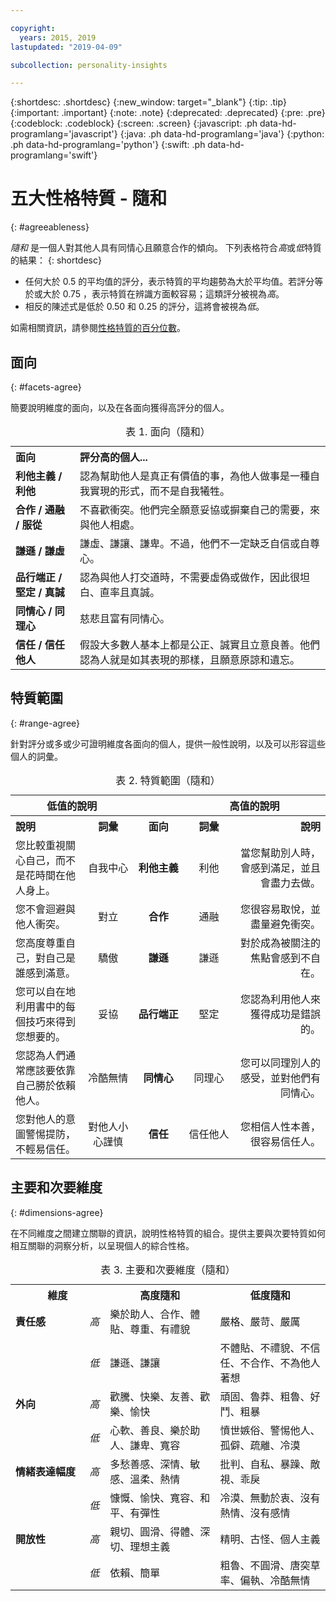 ```yaml
---

copyright:
  years: 2015, 2019
lastupdated: "2019-04-09"

subcollection: personality-insights

---
```


{:shortdesc: .shortdesc}
{:new_window: target="_blank"}
{:tip: .tip}
{:important: .important}
{:note: .note}
{:deprecated: .deprecated}
{:pre: .pre}
{:codeblock: .codeblock}
{:screen: .screen}
{:javascript: .ph data-hd-programlang='javascript'}
{:java: .ph data-hd-programlang='java'}
{:python: .ph data-hd-programlang='python'}
{:swift: .ph data-hd-programlang='swift'}

# 五大性格特質 - 隨和
{: #agreeableness}

*隨和* 是一個人對其他人具有同情心且願意合作的傾向。
下列表格符合*高*或*低*特質的結果：
{: shortdesc}

-   任何大於 0.5 的平均值的評分，表示特質的平均趨勢為大於平均值。若評分等於或大於 0.75 ，表示特質在辨識方面較容易；這類評分被視為*高*。
-   相反的陳述式是低於 0.50 和 0.25 的評分，這將會被視為*低*。

如需相關資訊，請參閱[性格特質的百分位數](/docs/services/personality-insights?topic=personality-insights-numeric#percentiles)。

## 面向
{: #facets-agree}

簡要說明維度的面向，以及在各面向獲得高評分的個人。

<table>
  <caption>表 1. 面向（隨和）</caption>
  <tr>
    <th style="text-align:left">面向</th>
    <th style="text-align:left">評分高的個人...</th>
  </tr>
  <tr>
    <td><strong>利他主義 / 利他</strong></td>
    <td>認為幫助他人是真正有價值的事，為他人做事是一種自我實現的形式，而不是自我犧牲。</td>
  </tr>
  <tr>
    <td><strong>合作 / 通融 / 服從</strong></td>
    <td>不喜歡衝突。他們完全願意妥協或摒棄自己的需要，來與他人相處。</td>
  </tr>
  <tr>
    <td><strong>謙遜 / 謙虛</strong></td>
    <td>謙虛、謙讓、謙卑。不過，他們不一定缺乏自信或自尊心。</td>
  </tr>
  <tr>
    <td><strong>品行端正 / 堅定 / 真誠</strong></td>
    <td>認為與他人打交道時，不需要虛偽或做作，因此很坦白、直率且真誠。</td>
  </tr>
  <tr>
    <td><strong>同情心 / 同理心</strong></td>
    <td>慈悲且富有同情心。</td>
  </tr>
  <tr>
    <td><strong>信任 / 信任他人</strong></td>
    <td>假設大多數人基本上都是公正、誠實且立意良善。他們認為人就是如其表現的那樣，且願意原諒和遺忘。</td>
  </tr>
</table>

## 特質範圍
{: #range-agree}

針對評分或多或少可證明維度各面向的個人，提供一般性說明，以及可以形容這些個人的詞彙。

<table summary="針對每一列中間直欄所列出的面向，前兩個直欄會提供低面向評分的個人說明及詞彙，而最後兩個直欄會提供高面向評分的個人說明及詞彙。">
<caption>表 2. 特質範圍（隨和）</caption>
  <tr>
    <th id="lowValue" colspan="2" style="text-align:center">
低值的說明</th>
    <th id="blank"></th>
    <th id="highValue" colspan="2" style="text-align:center">
高值的說明</th>
  </tr>
  <tr>
    <th id="lowDescription" headers="lowValue" style="text-align:left; width:23%">
說明</th>
    <th id="lowTerm" headers="lowValue" style="text-align:center; width:16%">
詞彙</th>
    <th id="facet" headers="blank" style="text-align:center; width:16%">
面向</th>
    <th id="highTerm" headers="highValue" style="text-align:center; width:16%">
詞彙</th>
    <th id="highDescription" headers="highValue" style="text-align:right">
說明</th>
  </tr>
  <tr>
    <td headers="lowValue lowDescription" style="text-align:left">
您比較重視關心自己，而不是花時間在他人身上。</td>
    <td headers="lowValue lowTerm" style="text-align:center">
自我中心</td>
    <td headers="blank facet" style="text-align:center">
      <strong>利他主義</strong>
    </td>
    <td headers="highValue highTerm" style="text-align:center">
利他</td>
    <td headers="highValue highDescription" style="text-align:right">
當您幫助別人時，會感到滿足，並且會盡力去做。</td>
  </tr>
  <tr>
    <td headers="lowValue lowDescription" style="text-align:left">
您不會迴避與他人衝突。</td>
    <td headers="lowValue lowTerm" style="text-align:center">
對立</td>
    <td headers="blank facet" style="text-align:center">
      <strong>合作</strong>
    </td>
    <td headers="highValue highTerm" style="text-align:center">
通融</td>
    <td headers="highValue highDescription" style="text-align:right">
您很容易取悅，並盡量避免衝突。</td>
  </tr>
  <tr>
    <td headers="lowValue lowDescription" style="text-align:left">
您高度尊重自己，對自己是誰感到滿意。</td>
    <td headers="lowValue lowTerm" style="text-align:center">
驕傲</td>
    <td headers="blank facet" style="text-align:center">
      <strong>謙遜</strong>
    </td>
    <td headers="highValue highTerm" style="text-align:center">
謙遜</td>
    <td headers="highValue highDescription" style="text-align:right">
對於成為被關注的焦點會感到不自在。</td>
  </tr>
  <tr>
    <td headers="lowValue lowDescription" style="text-align:left">
您可以自在地利用書中的每個技巧來得到您想要的。</td>
    <td headers="lowValue lowTerm" style="text-align:center">
妥協</td>
    <td headers="blank facet" style="text-align:center">
      <strong>品行端正</strong>
    </td>
    <td headers="highValue highTerm" style="text-align:center">
堅定</td>
    <td headers="highValue highDescription" style="text-align:right">
您認為利用他人來獲得成功是錯誤的。</td>
  </tr>
  <tr>
    <td headers="lowValue lowDescription" style="text-align:left">
您認為人們通常應該要依靠自己勝於依賴他人。</td>
    <td headers="lowValue lowTerm" style="text-align:center">
冷酷無情</td>
    <td headers="blank facet" style="text-align:center">
      <strong>同情心</strong>
    </td>
    <td headers="highValue highTerm" style="text-align:center">
同理心</td>
    <td headers="highValue highDescription" style="text-align:right">
您可以同理別人的感受，並對他們有同情心。</td>
  </tr>
  <tr>
    <td headers="lowValue lowDescription" style="text-align:left">
您對他人的意圖警惕提防，不輕易信任。</td>
    <td headers="lowValue lowTerm" style="text-align:center">
對他人小心謹慎</td>
    <td headers="blank facet" style="text-align:center">
      <strong>信任</strong>
    </td>
    <td headers="highValue highTerm" style="text-align:center">
信任他人</td>
    <td headers="highValue highDescription" style="text-align:right">
您相信人性本善，很容易信任人。</td>
  </tr>
</table>

## 主要和次要維度
{: #dimensions-agree}

在不同維度之間建立關聯的資訊，說明性格特質的組合。提供主要與次要特質如何相互關聯的洞察分析，以呈現個人的綜合性格。

<table>
  <caption>表 3. 主要和次要維度（隨和）</caption>
  <tr>
    <th colspan="2" style="width:30%">維度</th>
    <th style="width:35%">高度隨和</th>
    <th style="width:35%">低度隨和</th>
  </tr>
  <tr>
    <td style="text-align:left"><strong>責任感</strong></td>
    <td style="text-align:center"><em>高</em></td>
    <td>樂於助人、合作、體貼、尊重、有禮貌</td>
    <td>嚴格、嚴苛、嚴厲</td>
  </tr>
  <tr>
    <td></td>
    <td style="text-align:center"><em>低</em></td>
    <td>謙遜、謙讓</td>
    <td>不體貼、不禮貌、不信任、不合作、不為他人著想</td>
  </tr>
  <tr>
    <td style="text-align:left"><strong>外向</strong></td>
    <td style="text-align:center"><em>高</em></td>
    <td>歡騰、快樂、友善、歡樂、愉快</td>
    <td>頑固、魯莽、粗魯、好鬥、粗暴</td>
  </tr>
  <tr>
    <td></td>
    <td style="text-align:center"><em>低</em></td>
    <td>心軟、善良、樂於助人、謙卑、寬容</td>
    <td>憤世嫉俗、警惕他人、孤僻、疏離、冷漠</td>
  </tr>
  <tr>
    <td style="text-align:left"><strong>情緒表達幅度</strong></td>
    <td style="text-align:center"><em>高</em></td>
    <td>多愁善感、深情、敏感、溫柔、熱情</td>
    <td>批判、自私、暴躁、敵視、乖戾</td>
  </tr>
  <tr>
    <td></td>
    <td style="text-align:center"><em>低</em></td>
    <td>慷慨、愉快、寬容、和平、有彈性</td>
    <td>冷漠、無動於衷、沒有熱情、沒有感情</td>
  </tr>
  <tr>
    <td style="text-align:left"><strong>開放性</strong></td>
    <td style="text-align:center"><em>高</em></td>
    <td>親切、圓滑、得體、深切、理想主義</td>
    <td>精明、古怪、個人主義</td>
  </tr>
  <tr>
    <td></td>
    <td style="text-align:center"><em>低</em></td>
    <td>依賴、簡單</td>
    <td>粗魯、不圓滑、唐突草率、偏執、冷酷無情</td>
  </tr>
</table>
